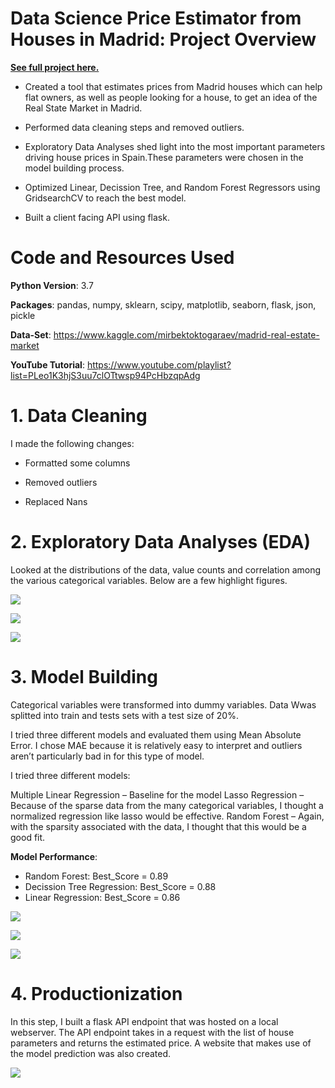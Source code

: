 # Data Science Price Estimator from Houses in Madrid: Project Overview

[**See full project here.**](https://nbviewer.jupyter.org/github/EnriqueSPR/house_pricing_madrid/blob/master/Model/house_price_project_removed_outliers.ipynb)

* Created a tool that estimates prices from Madrid houses which can help flat owners, as well as people looking for a house, to get an idea of the Real State Market in Madrid.

* Performed data cleaning steps and removed outliers.

* Exploratory Data Analyses shed light into the most important parameters driving house prices in Spain.These parameters were chosen in the model building process.

* Optimized Linear, Decission Tree, and Random Forest Regressors using GridsearchCV to reach the best model.

* Built a client facing API using flask.

# Code and Resources Used

**Python Version**: 3.7

**Packages**: pandas, numpy, sklearn, scipy, matplotlib, seaborn, flask, json, pickle

**Data-Set**: https://www.kaggle.com/mirbektoktogaraev/madrid-real-estate-market

**YouTube Tutorial**: https://www.youtube.com/playlist?list=PLeo1K3hjS3uu7clOTtwsp94PcHbzqpAdg


# 1. Data Cleaning

 I made the following changes:
 
* Formatted some columns

* Removed outliers

* Replaced Nans

# 2. Exploratory Data Analyses (EDA)

Looked at the distributions of the data, value counts and correlation among the various categorical variables. Below are a few highlight figures.

![](Images/hist_removed_outliers.png)

![](Images/removed_outliers_corr.png)

![](Images/location_house_price_removed_outliers.png)



# 3. Model Building
Categorical variables  were transformed into dummy variables. Data Wwas splitted into train and tests sets with a test size of 20%.

I tried three different models and evaluated them using Mean Absolute Error. I chose MAE because it is relatively easy to interpret and outliers aren’t particularly bad in for this type of model.

I tried three different models:

Multiple Linear Regression – Baseline for the model
Lasso Regression – Because of the sparse data from the many categorical variables, I thought a normalized regression like lasso would be effective.
Random Forest – Again, with the sparsity associated with the data, I thought that this would be a good fit.

**Model Performance**: 
* Random Forest: Best_Score = 0.89
* Decission Tree Regression: Best_Score = 0.88
* Linear Regression: Best_Score = 0.86

![](Images/Random%20Forest%20Data.png)

![](Images/Decision%20Tree%20Data.png)
  
![](Images/Linear%20Regression%20Data.png)


# 4. Productionization

In this step, I built a flask API endpoint that was hosted on a local webserver. The API endpoint takes in a request with the list of house parameters and returns the estimated price. A website that makes use of the model prediction was also created.

![](Images/Prediction_Tool_Screenshot.png)
